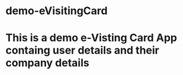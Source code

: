 # demo-eVisitingCard

# This is a demo e-Visting Card App containg user details and their company details 


